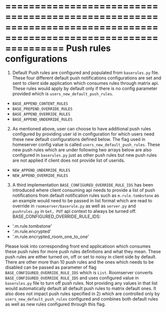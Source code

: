 
==================================================================================================================
                                    Push rules configurations
==================================================================================================================

1. Default Push rules are configured and populated from `baserules.py` file. These four different default push notifications configurations are set and sent to client side application which consumes rules through matrix api. These rules would apply by default only if there is no config parameter provided which is `users_new_default_push_rules`.
- `BASE_APPEND_CONTENT_RULES`
- `BASE_PREPEND_OVERRIDE_RULES`
- `BASE_APPEND_OVERRIDE_RULES`
- `BASE_APPEND_UNDERRIDE_RULES`

2. As mentioned above, user can choose to have additional push rules configured by providing user id in configuration for which users need these new default configurations defined below. The flag used in homeserver config value is called `users_new_default_push_rules`. These new push rules which are under following two arrays below are also configured in `baserules.py` just as other push rules but new push rules are not applied if client does not provide list of userids. 
- `NEW_APPEND_UNDERRIDE_RULES`
- `NEW_APPEND_OVERRIDE_RULES`

3. A third implementation `BASE_CONFIGURED_OVERRIDE_RULE_IDS` has been introduced where client consuming api needs to provide a list of push notifications from default notification rules such as `m.rule.tombstone` as an example would need to be passed in list format which are read to override in `roomserver/baserule.py` as well as `server.py` and `pushrules.py` in `Get, PUT` api context to always be turned off.
BASE_CONFIGURED_OVERRIDE_RULE_IDS: 
  - '.m.rule.tombstone'
  - '.m.rule.encrypted'
  - '.m.rule.encrypted_room_one_to_one'

  Please look into corresponding front end applicatioon which consumes these push rules for more push rules definitions and what they mean. These push rules are either turned on, off or set to noisy in client side by default. There are other more than 10 push rules and the ones which needs to be disabled can be passed as parameter of flag `BASE_CONFIGURED_OVERRIDE_RULE_IDS` which is `List`. Roomserver converts `BASE_CONFIGURED_OVERRIDE_RULE_IDS` and uses configured value in `baserules.py` file to turn off push rules. Not providing any values in that list would automatically default all default push rules to matrix default ones. It also does not impact push rules specified in 2) which are controlled only by `users_new_default_push_rules` configured and combines both default rules as well as new rules configured through this flag.

